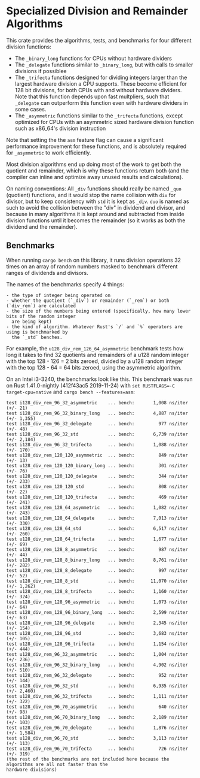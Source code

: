# Specialized Division and Remainder Algorithms

This crate provides the algorithms, tests, and benchmarks for four different division functions:

- The `_binary_long` functions for CPUs without hardware dividers
- The `_delegate` functions similar to `_binary_long`, but with calls to smaller divisions if
  possiblee
- The `_trifecta` functions designed for dividing integers larger than the largest hardware division
  a CPU supports. These become efficient for 128 bit divisions, for both CPUs with and without
  hardware dividers. Note that this function depends upon fast multpliers, such that `_delegate` can
  outperform this function even with hardware dividers in some cases.
- The `_asymmetric` functions similar to the `_trifecta` functions, except optimized for CPUs with
  an asymmetric sized hardware division function such as x86_64's division instruction

Note that setting the the `asm` feature flag can cause a significant performance improvement for
these functions, and is absolutely required for `_asymmetric` to work efficiently.

Most division algorithms end up doing most of the work to get both the quotient and remainder, which
is why these functions return both (and the compiler can inline and optimize away unused results and
calculations).

On naming conventions:
All `_div` functions should really be named `_quo` (quotient) functions, and it would stop the name
collision with `div` for divisor, but to keep consistency with `std` it is kept as `_div`.
`duo` is named as such to avoid the collision between the "div" in dividend and divisor, and because
in many algorithms it is kept around and subtracted from inside division functions until it becomes
the remainder (so it works as both the dividend and the remainder).

## Benchmarks

When running `cargo bench` on this library, it runs division operations 32 times on an array of
random numbers masked to benchmark different ranges of dividends and divisors.

The names of the benchmarks specify 4 things:

    - the type of integer being operated on
    - whether the quotient (`_div`) or remainder (`_rem`) or both (`div_rem`) are calculated
    - the size of the numbers being entered (specifically, how many lower bits of the random integer
      are being kept)
    - the kind of algorithm. Whatever Rust's `/` and `%` operators are using is benchmarked by
      the `_std` benches.

For example, the `u128_div_rem_126_64_asymmetric` benchmark tests how long it takes to find 32
quotients and remainders of a u128 random integer with the top 128 - 126 = 2 bits zeroed, divided
by a u128 random integer with the top 128 - 64 = 64 bits zeroed, using the asymmetric algorithm.

On an Intel i3-3240, the benchmarks look like this. This benchmark was run on Rust 1.41.0-nightly (412f43ac5 2019-11-24) with
`set RUSTFLAGS=-C target-cpu=native` and `cargo bench --features=asm`:

```
test i128_div_rem_96_32_asymmetric    ... bench:       1,008 ns/iter (+/- 21)
test i128_div_rem_96_32_binary_long   ... bench:       4,887 ns/iter (+/- 1,355)
test i128_div_rem_96_32_delegate      ... bench:         977 ns/iter (+/- 48)
test i128_div_rem_96_32_std           ... bench:       6,739 ns/iter (+/- 2,184)
test i128_div_rem_96_32_trifecta      ... bench:       1,088 ns/iter (+/- 170)
test u128_div_rem_120_120_asymmetric  ... bench:         849 ns/iter (+/- 13)
test u128_div_rem_120_120_binary_long ... bench:         301 ns/iter (+/- 76)
test u128_div_rem_120_120_delegate    ... bench:         344 ns/iter (+/- 233)
test u128_div_rem_120_120_std         ... bench:         808 ns/iter (+/- 22)
test u128_div_rem_120_120_trifecta    ... bench:         469 ns/iter (+/- 241)
test u128_div_rem_128_64_asymmetric   ... bench:       1,082 ns/iter (+/- 243)
test u128_div_rem_128_64_delegate     ... bench:       7,013 ns/iter (+/- 330)
test u128_div_rem_128_64_std          ... bench:       6,517 ns/iter (+/- 260)
test u128_div_rem_128_64_trifecta     ... bench:       1,677 ns/iter (+/- 69)
test u128_div_rem_128_8_asymmetric    ... bench:         987 ns/iter (+/- 44)
test u128_div_rem_128_8_binary_long   ... bench:       8,761 ns/iter (+/- 282)
test u128_div_rem_128_8_delegate      ... bench:         997 ns/iter (+/- 52)
test u128_div_rem_128_8_std           ... bench:      11,070 ns/iter (+/- 1,262)
test u128_div_rem_128_8_trifecta      ... bench:       1,160 ns/iter (+/- 324)
test u128_div_rem_128_96_asymmetric   ... bench:       1,073 ns/iter (+/- 64)
test u128_div_rem_128_96_binary_long  ... bench:       2,599 ns/iter (+/- 63)
test u128_div_rem_128_96_delegate     ... bench:       2,345 ns/iter (+/- 154)
test u128_div_rem_128_96_std          ... bench:       3,683 ns/iter (+/- 105)
test u128_div_rem_128_96_trifecta     ... bench:       1,154 ns/iter (+/- 444)
test u128_div_rem_96_32_asymmetric    ... bench:       1,004 ns/iter (+/- 236)
test u128_div_rem_96_32_binary_long   ... bench:       4,902 ns/iter (+/- 510)
test u128_div_rem_96_32_delegate      ... bench:         952 ns/iter (+/- 144)
test u128_div_rem_96_32_std           ... bench:       6,935 ns/iter (+/- 2,460)
test u128_div_rem_96_32_trifecta      ... bench:       1,111 ns/iter (+/- 322)
test u128_div_rem_96_70_asymmetric    ... bench:         640 ns/iter (+/- 98)
test u128_div_rem_96_70_binary_long   ... bench:       2,189 ns/iter (+/- 103)
test u128_div_rem_96_70_delegate      ... bench:       1,876 ns/iter (+/- 1,584)
test u128_div_rem_96_70_std           ... bench:       3,113 ns/iter (+/- 113)
test u128_div_rem_96_70_trifecta      ... bench:         726 ns/iter (+/- 319)
(the rest of the benchmarks are not included here because the algorithms are all not faster than the
hardware divisions)
```
